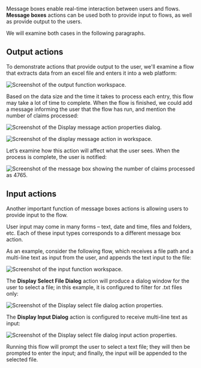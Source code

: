 Message boxes enable real-time interaction between users and flows. **Message boxes** actions can be used both to provide input to flows, as well as provide output to the users.

We will examine both cases in the following paragraphs.

## Output actions

To demonstrate actions that provide output to the user, we'll examine a flow that extracts data from an excel file and enters it into a web platform:

![Screenshot of the output function workspace.](..\media\output-function-workspace.png)

Based on the data size and the time it takes to process each entry, this flow may take a lot of time to complete. When the flow is finished, we could add a message informing the user that the flow has run, and mention the number of claims processed:

![Screenshot of the Display message action properties dialog.](..\media\display-message-action-properties.png)

![Screenshot of the display message action in workspace.](..\media\display-message-action-in-workspace.png)

Let’s examine how this action will affect what the user sees. When the process is complete, the user is notified:

![Screenshot of the message box showing the number of claims processed as 4765.](..\media\message-box.png)

## Input actions

Another important function of message boxes actions is allowing users to provide input to the flow.

User input may come in many forms – text, date and time, files and folders, etc. Each of these input types corresponds to a different message box action.

As an example, consider the following flow, which receives a file path and a multi-line text as input from the user, and appends the text input to the file:

![Screenshot of the input function workspace.](..\media\input-function-workspace.png)

The **Display Select File Dialog** action will produce a dialog window for the user to select a file; in this example, it is configured to filter for .txt files only:

![Screenshot of the Display select file dialog action properties.](..\media\display-select-file-dialog-action-properties.png)

The **Display Input Dialog** action is configured to receive multi-line text as input:

![Screenshot of the Display select file dialog input action properties.](..\media\display-input-dialog-action-properties.png)

Running this flow will prompt the user to select a text file; they will then be prompted to enter the input; and finally, the input will be appended to the selected file.

